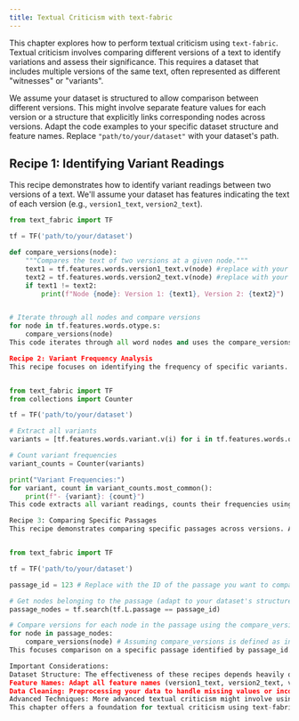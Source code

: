 ```yaml
---
title: Textual Criticism with text-fabric
---
```


This chapter explores how to perform textual criticism using `text-fabric`. Textual criticism involves comparing different versions of a text to identify variations and assess their significance.  This requires a dataset that includes multiple versions of the same text, often represented as different "witnesses" or "variants".

We assume your dataset is structured to allow comparison between different versions.  This might involve separate feature values for each version or a structure that explicitly links corresponding nodes across versions.  Adapt the code examples to your specific dataset structure and feature names.  Replace `"path/to/your/dataset"` with your dataset's path.


## Recipe 1: Identifying Variant Readings

This recipe demonstrates how to identify variant readings between two versions of a text.  We'll assume your dataset has features indicating the text of each version (e.g., `version1_text`, `version2_text`).

```python
from text_fabric import TF

tf = TF('path/to/your/dataset')

def compare_versions(node):
    """Compares the text of two versions at a given node."""
    text1 = tf.features.words.version1_text.v(node) #replace with your feature names
    text2 = tf.features.words.version2_text.v(node) #replace with your feature names
    if text1 != text2:
        print(f"Node {node}: Version 1: {text1}, Version 2: {text2}")


# Iterate through all nodes and compare versions
for node in tf.features.words.otype.s:
    compare_versions(node)
This code iterates through all word nodes and uses the compare_versions function to highlight discrepancies between the two versions. You'll need to adapt the feature names (version1_text, version2_text) to match your dataset.

Recipe 2: Variant Frequency Analysis
This recipe focuses on identifying the frequency of specific variants. Assume a feature called variant that indicates a variant reading (and potentially a feature indicating the 'base' reading).


from text_fabric import TF
from collections import Counter

tf = TF('path/to/your/dataset')

# Extract all variants
variants = [tf.features.words.variant.v(i) for i in tf.features.words.otype.s if tf.features.words.variant.v(i) is not None]

# Count variant frequencies
variant_counts = Counter(variants)

print("Variant Frequencies:")
for variant, count in variant_counts.most_common():
    print(f"- {variant}: {count}")
This code extracts all variant readings, counts their frequencies using Counter, and presents the results. Adapt the code to handle how variants are represented in your data. Consider adding error handling to deal with missing values for the variant feature.

Recipe 3: Comparing Specific Passages
This recipe demonstrates comparing specific passages across versions. Assume you have a way to identify passage boundaries in your dataset (e.g., a passage feature).


from text_fabric import TF

tf = TF('path/to/your/dataset')

passage_id = 123 # Replace with the ID of the passage you want to compare

# Get nodes belonging to the passage (adapt to your dataset's structure)
passage_nodes = tf.search(tf.L.passage == passage_id)

# Compare versions for each node in the passage using the compare_versions function from Recipe 1
for node in passage_nodes:
    compare_versions(node) # Assuming compare_versions is defined as in Recipe 1.
This focuses comparison on a specific passage identified by passage_id. You need to replace this with a relevant ID and adapt the code to correctly retrieve nodes within that passage based on your dataset structure.

Important Considerations:
Dataset Structure: The effectiveness of these recipes depends heavily on how your dataset represents multiple versions of the text and variant readings. Clearly understand your dataset's structure before applying these techniques.
Feature Names: Adapt all feature names (version1_text, version2_text, variant, passage) to match your dataset's actual feature names.
Data Cleaning: Preprocessing your data to handle missing values or inconsistencies is crucial for accurate analysis.
Advanced Techniques: More advanced textual criticism might involve using phylogenetic methods or statistical approaches to analyze variant relationships and reconstruct ancestral texts. These techniques often require specialized packages and algorithms beyond the scope of this basic introduction.
This chapter offers a foundation for textual criticism using text-fabric. Adapt these recipes to your specific dataset and explore the text-fabric API for more advanced techniques.
```

